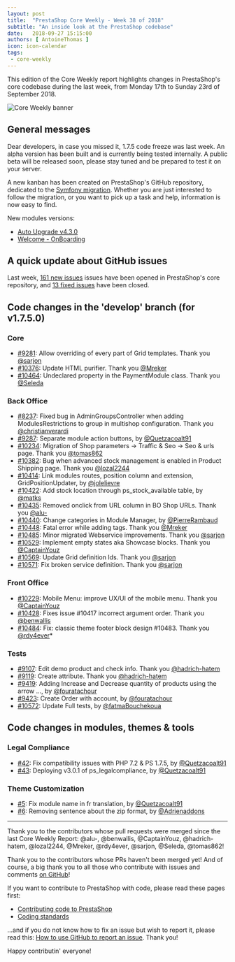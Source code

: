 ```yaml
---
layout: post
title:  "PrestaShop Core Weekly - Week 38 of 2018"
subtitle: "An inside look at the PrestaShop codebase"
date:   2018-09-27 15:15:00
authors: [ AntoineThomas ]
icon: icon-calendar
tags:
 - core-weekly
---
```


This edition of the Core Weekly report highlights changes in PrestaShop's core codebase during the last week, from Monday 17th to Sunday 23rd of September 2018.

![Core Weekly banner](/assets/images/2017/04/core_weekly_banner.jpg)


## General messages

Dear developers, in case you missed it, 1.7.5 code freeze was last week. An alpha version has been built and is currently being tested internally. A public beta will be released soon, please stay tuned and be prepared to test it on your server.

A new kanban has been created on PrestaShop's GitHub repository, dedicated to the [Symfony migration](https://github.com/PrestaShop/PrestaShop/projects/3). Whether you are just interested to follow the migration, or you want to pick up a task and help, information is now easy to find.

New modules versions:

* [Auto Upgrade v4.3.0](https://github.com/PrestaShop/autoupgrade/releases/tag/v4.3.0)
* [Welcome - OnBoarding](https://github.com/PrestaShop/welcome/releases/tag/v5.1.0)


## A quick update about GitHub issues

Last week, [161 new issues](https://github.com/PrestaShop/PrestaShop/issues?utf8=%E2%9C%93&q=is:issue+created:2018-09-17..2018-09-23)  issues have been opened in PrestaShop's core repository, and [13 fixed issues](https://github.com/PrestaShop/PrestaShop/issues?utf8=%E2%9C%93&q=is:issue+label:fixed+closed:2018-09-17..2018-09-23) have been closed.

## Code changes in the 'develop' branch (for v1.7.5.0)

### Core

* [#9281](https://github.com/PrestaShop/PrestaShop/pull/9281): Allow overriding of every part of Grid templates. Thank you [@sarjon](https://github.com/sarjon)
* [#10376](https://github.com/PrestaShop/PrestaShop/pull/10376): Update HTML purifier. Thank you [@Mreker](https://github.com/Mreker)
* [#10464](https://github.com/PrestaShop/PrestaShop/pull/10464): Undeclared property in the PaymentModule class. Thank you [@Seleda](https://github.com/Seleda)


### Back Office

* [#8237](https://github.com/PrestaShop/PrestaShop/pull/8237): Fixed bug in AdminGroupsController when adding ModulesRestrictions to group in multishop configuration. Thank you [@christianverardi](https://github.com/christianverardi)
* [#9287](https://github.com/PrestaShop/PrestaShop/pull/9287): Separate module action buttons, by [@Quetzacoalt91](https://github.com/Quetzacoalt91)
* [#10234](https://github.com/PrestaShop/PrestaShop/pull/10234): Migration of Shop parameters -> Traffic & Seo -> Seo & urls page. Thank you [@tomas862](https://github.com/tomas862)
* [#10382](https://github.com/PrestaShop/PrestaShop/pull/10382): Bug when advanced stock management is enabled in Product Shipping page. Thank you [@lozal2244](https://github.com/lozal2244)
* [#10414](https://github.com/PrestaShop/PrestaShop/pull/10414): Link modules routes, position column and extension, GridPositionUpdater, by [@jolelievre](https://github.com/jolelievre)
* [#10422](https://github.com/PrestaShop/PrestaShop/pull/10422): Add stock location through ps_stock_available table, by [@matks](https://github.com/matks)
* [#10435](https://github.com/PrestaShop/PrestaShop/pull/10435): Removed onclick from URL column in BO Shop URLs. Thank you [@alu-](https://github.com/alu-)
* [#10440](https://github.com/PrestaShop/PrestaShop/pull/10440): Change categories in Module Manager, by [@PierreRambaud](https://github.com/PierreRambaud)
* [#10448](https://github.com/PrestaShop/PrestaShop/pull/10448): Fatal error while adding tags. Thank you [@Mreker](https://github.com/Mreker)
* [#10485](https://github.com/PrestaShop/PrestaShop/pull/10485): Minor migrated Webservice improvements. Thank you [@sarjon](https://github.com/sarjon)
* [#10529](https://github.com/PrestaShop/PrestaShop/pull/10529): Implement empty states aka Showcase blocks. Thank you [@CaptainYouz](https://github.com/CaptainYouz)
* [#10569](https://github.com/PrestaShop/PrestaShop/pull/10569): Update Grid definition Ids. Thank you [@sarjon](https://github.com/sarjon)
* [#10571](https://github.com/PrestaShop/PrestaShop/pull/10571): Fix broken service definition. Thank you [@sarjon](https://github.com/sarjon)


### Front Office

* [#10229](https://github.com/PrestaShop/PrestaShop/pull/10229): Mobile Menu: improve UX/UI of the mobile menu. Thank you [@CaptainYouz](https://github.com/CaptainYouz)
* [#10428](https://github.com/PrestaShop/PrestaShop/pull/10428): Fixes issue #10417 incorrect argument order. Thank you [@benwallis](https://github.com/benwallis)
* [#10484](https://github.com/PrestaShop/PrestaShop/pull/10484): Fix: classic theme footer block design #10483. Thank you [@rdy4ever](https://github.com/rdy4ever)*


### Tests

* [#9107](https://github.com/PrestaShop/PrestaShop/pull/9107): Edit demo product and check info. Thank you [@hadrich-hatem](https://github.com/hadrich-hatem)
* [#9119](https://github.com/PrestaShop/PrestaShop/pull/9119): Create attribute. Thank you [@hadrich-hatem](https://github.com/hadrich-hatem)
* [#9419](https://github.com/PrestaShop/PrestaShop/pull/9419): Adding Increase and Decrease quantity of products using the arrow …, by [@fouratachour](https://github.com/fouratachour)
* [#9423](https://github.com/PrestaShop/PrestaShop/pull/9423): Create Order with account, by [@fouratachour](https://github.com/fouratachour)
* [#10572](https://github.com/PrestaShop/PrestaShop/pull/10572): Update Full tests, by [@fatmaBouchekoua](https://github.com/fatmaBouchekoua)


## Code changes in modules, themes & tools

### Legal Compliance

* [#42](https://github.com/PrestaShop/ps_legalcompliance/pull/42): Fix compatibility issues with PHP 7.2 & PS 1.7.5, by [@Quetzacoalt91](https://github.com/Quetzacoalt91)
* [#43](https://github.com/PrestaShop/ps_legalcompliance/pull/43): Deploying v3.0.1 of ps_legalcompliance, by [@Quetzacoalt91](https://github.com/Quetzacoalt91)


### Theme Customization

* [#5](https://github.com/PrestaShop/ps_themecusto/pull/5): Fix module name in fr translation, by [@Quetzacoalt91](https://github.com/Quetzacoalt91)
* [#6](https://github.com/PrestaShop/ps_themecusto/pull/6): Removing sentence about the zip format, by [@Adrienaddons](https://github.com/Adrienaddons)


<hr />

Thank you to the contributors whose pull requests were merged since the last Core Weekly Report: @alu-, @benwallis, @CaptainYouz, @hadrich-hatem, @lozal2244, @Mreker, @rdy4ever, @sarjon, @Seleda, @tomas862!

Thank you to the contributors whose PRs haven't been merged yet! And of course, a big thank you to all those who contribute with issues and comments [on GitHub](https://github.com/PrestaShop/PrestaShop)!

If you want to contribute to PrestaShop with code, please read these pages first:

 * [Contributing code to PrestaShop](https://devdocs.prestashop.com/1.7/contribute/contribution-guidelines/)
 * [Coding standards](https://devdocs.prestashop.com/1.7/development/coding-standards/)

...and if you do not know how to fix an issue but wish to report it, please read this: [How to use GitHub to report an issue](https://devdocs.prestashop.com/1.7/contribute/contribute-reporting-issues/). Thank you!

Happy contributin' everyone!
